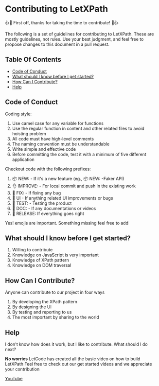 # Contributing to LetXPath

👍🎉 First off, thanks for taking the time to contribute! 🎉👍

The following is a set of guidelines for contributing to LetXPath. These are mostly guidelines, not rules. Use your best judgment, and feel free to propose changes to this document in a pull request.

## Table Of Contents

- [Code of Conduct](#Code-of-Conduct)
- [What should I know before I get started?](#What-should-I-know-before-I-get-started?)
- [How Can I Contribute?](#How-Can-I-Contribute?)
- [Help](#Help)

## Code of Conduct

Coding style:

1. Use camel case for any variable for functions
2. Use the regular function in content and other related files to avoid hoisting problem
3. All code must have high-level comments
4. The naming convention must be understandable
5. Write simple and effective code
6. Before committing the code, test it with a minimum of five different application

Checkout code with the following prefixes:

1. 📦 NEW: - If it's a new feature (eg., 📦 NEW: -Faker API)
2. 👌 IMPROVE: - For local commit and push in the existing work
3. 🐛 FIX: - If fixing any bug
4. 🐧 UI - If anything related UI improvements or bugs
5. 🤖 TEST: - Testing the product
6. 📖 DOC: - If any documentations or videos
7. 🚀 RELEASE: If everything goes right

Yes! emojis are important.
Something missing feel free to add

## What should I know before I get started?

1. Willing to contribute
2. Knowledge on JavaScript is very important
3. Knowledge of XPath pattern
4. Knowledge on DOM traversal

## How Can I Contribute?

Anyone can contribute to our project in four ways

1. By developing the XPath pattern
2. By designing the UI
3. By testing and reporting to us
4. The most important by sharing to the world

## Help

I don't know how does it work, but I like to contribute. What should I do next?

**No worries**
LetCode has created all the basic video on how to build LetXPath
Feel free to check out our get started videos and we appreciate your contribution

[YouTube](https://youtube.com/letcode)
